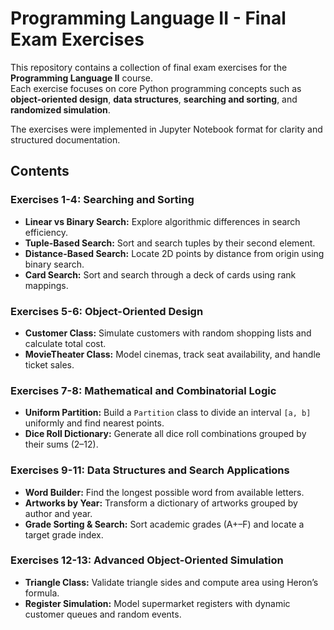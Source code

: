 # Programming Language II - Final Exam Exercises

This repository contains a collection of final exam exercises for the **Programming Language II** course.  
Each exercise focuses on core Python programming concepts such as **object-oriented design**, **data structures**, **searching and sorting**, and **randomized simulation**.

The exercises were implemented in Jupyter Notebook format for clarity and structured documentation.



## Contents

### Exercises 1-4: Searching and Sorting
- **Linear vs Binary Search:** Explore algorithmic differences in search efficiency.  
- **Tuple-Based Search:** Sort and search tuples by their second element.  
- **Distance-Based Search:** Locate 2D points by distance from origin using binary search.  
- **Card Search:** Sort and search through a deck of cards using rank mappings.

### Exercises 5-6: Object-Oriented Design
- **Customer Class:** Simulate customers with random shopping lists and calculate total cost.  
- **MovieTheater Class:** Model cinemas, track seat availability, and handle ticket sales.

### Exercises 7-8: Mathematical and Combinatorial Logic
- **Uniform Partition:** Build a `Partition` class to divide an interval `[a, b]` uniformly and find nearest points.  
- **Dice Roll Dictionary:** Generate all dice roll combinations grouped by their sums (2–12).

### Exercises 9-11: Data Structures and Search Applications
- **Word Builder:** Find the longest possible word from available letters.  
- **Artworks by Year:** Transform a dictionary of artworks grouped by author and year.  
- **Grade Sorting & Search:** Sort academic grades (A+–F) and locate a target grade index.

### Exercises 12-13: Advanced Object-Oriented Simulation
- **Triangle Class:** Validate triangle sides and compute area using Heron’s formula.  
- **Register Simulation:** Model supermarket registers with dynamic customer queues and random events.

  

